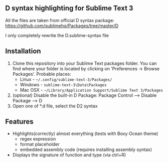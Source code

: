 D syntax highlighting for Sublime Text 3
----------------------------------------

All the files are taken from official D syntax package: https://github.com/sublimehq/Packages/tree/master/D

I only completely rewrite the D.sublime-syntax file

Installation
------------
1. Clone this repository into your Sublime Text packages folder. You can find where your folder is located by clicking on 'Preferences -> Browse Packages'. Probable places:
    * Linux - `~/.config/sublime-text-3/Packages/`
    * Windows - `sublime-text-3\Data\Packages`
    * Mac OSX - `~/Library/Application Support/Sublime Text 3/Packages`
2. (optional) Disable the built-in D Package: Package Control --> Disable Package --> D
3. Open one of *.d file, select the D2 syntax

Features
--------
- Highlights(correctly) almost everything (tests with Boxy Ocean theme)
    * regex expression
    * format placeholder
    * embedded assembly code (requires installing assembly syntax)
- Displays the signature of function and type (via ctrl+R)


